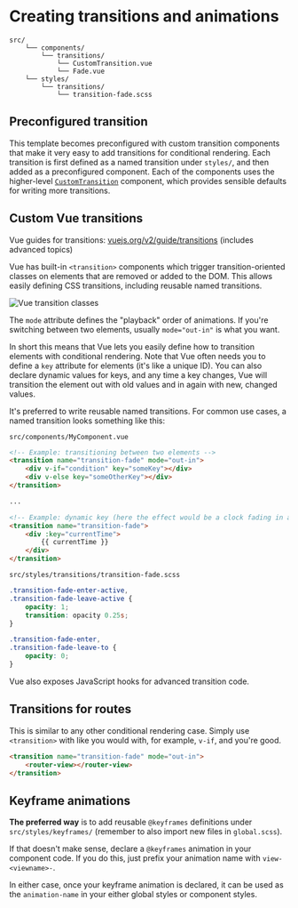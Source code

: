 
# Creating transitions and animations

```
src/
	└── components/
		└── transitions/
			└── CustomTransition.vue
			└── Fade.vue
	└── styles/
		└── transitions/
			└── transition-fade.scss
```

## Preconfigured transition

This template becomes preconfigured with custom transition components that make it very easy to add transitions for conditional rendering. Each transition is first defined as a named transition under `styles/`, and then added as a preconfigured component. Each of the components uses the higher-level [`CustomTransition`](https://github.com/Eiskis/bellevue/blob/master/src/components/transitions/CustomTransition.vue) component, which provides sensible defaults for writing more transitions.

## Custom Vue transitions

Vue guides for transitions: [vuejs.org/v2/guide/transitions](https://vuejs.org/v2/guide/transitions) (includes advanced topics)

Vue has built-in `<transition>` components which trigger transition-oriented classes on elements that are removed or added to the DOM. This allows easily defining CSS transitions, including reusable named transitions.

![Vue transition classes](https://vuejs.org/images/transition.png)

The `mode` attribute defines the "playback" order of animations. If you're switching between two elements, usually `mode="out-in"` is what you want.

In short this means that Vue lets you easily define how to transition elements with conditional rendering. Note that Vue often needs you to define a `key` attribute for elements (it's like a unique ID). You can also declare dynamic values for keys, and any time a key changes, Vue will transition the element out with old values and in again with new, changed values.

It's preferred to write reusable named transitions. For common use cases, a named transition looks something like this:

`src/components/MyComponent.vue`

```html
<!-- Example: transitioning between two elements -->
<transition name="transition-fade" mode="out-in">
	<div v-if="condition" key="someKey"></div>
	<div v-else key="someOtherKey"></div>
</transition>

...

<!-- Example: dynamic key (here the effect would be a clock fading in and out when time updates) -->
<transition name="transition-fade">
	<div :key="currentTime">
		{{ currentTime }}
	</div>
</transition>
```

`src/styles/transitions/transition-fade.scss`

```scss
.transition-fade-enter-active,
.transition-fade-leave-active {
	opacity: 1;
	transition: opacity 0.25s;
}

.transition-fade-enter,
.transition-fade-leave-to {
	opacity: 0;
}
```

Vue also exposes JavaScript hooks for advanced transition code.

## Transitions for routes

This is similar to any other conditional rendering case. Simply use `<transition>` with like you would with, for example, `v-if`, and you're good.

```html
<transition name="transition-fade" mode="out-in">
	<router-view></router-view>
</transition>
```

## Keyframe animations

**The preferred way** is to add reusable `@keyframes` definitions under `src/styles/keyframes/` (remember to also import new files in `global.scss`).

If that doesn't make sense, declare a `@keyframes` animation in your component code. If you do this, just prefix your animation name with `view-<viewname>-`.

In either case, once your keyframe animation is declared, it can be used as the `animation-name` in your either global styles or component styles.
